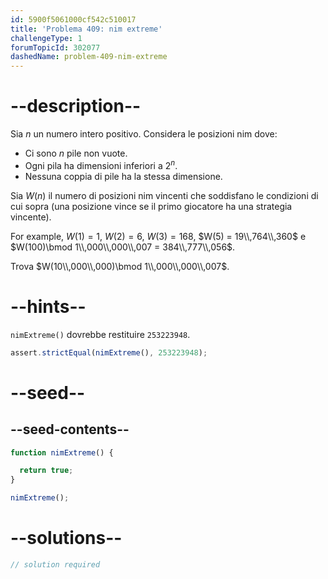 ```yaml
---
id: 5900f5061000cf542c510017
title: 'Problema 409: nim extreme'
challengeType: 1
forumTopicId: 302077
dashedName: problem-409-nim-extreme
---
```


# --description--

Sia $n$ un numero intero positivo. Considera le posizioni nim dove:

- Ci sono $n$ pile non vuote.
- Ogni pila ha dimensioni inferiori a $2^n$.
- Nessuna coppia di pile ha la stessa dimensione.

Sia $W(n)$ il numero di posizioni nim vincenti che soddisfano le condizioni di cui sopra (una posizione vince se il primo giocatore ha una strategia vincente).

For example, $W(1) = 1$, $W(2) = 6$, $W(3) = 168$, $W(5) = 19\\,764\\,360$ e $W(100)\bmod 1\\,000\\,000\\,007 = 384\\,777\\,056$.

Trova $W(10\\,000\\,000)\bmod 1\\,000\\,000\\,007$.

# --hints--

`nimExtreme()` dovrebbe restituire `253223948`.

```js
assert.strictEqual(nimExtreme(), 253223948);
```

# --seed--

## --seed-contents--

```js
function nimExtreme() {

  return true;
}

nimExtreme();
```

# --solutions--

```js
// solution required
```
